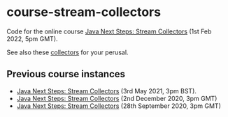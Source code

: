 # course-stream-collectors
Code for the online course [Java Next Steps: Stream Collectors](https://learning.oreilly.com/live-events/java-next-steps-stream-collectors/0636920410508/0636920066820/) (1st Feb 2022, 5pm GMT).

See also these [collectors](https://github.com/quiram/java-utils/blob/master/src/main/java/com/github/quiram/utils/Collectors.java) for your perusal.

## Previous course instances
- [Java Next Steps: Stream Collectors](https://learning.oreilly.com/attend/java-next-steps-stream-collectors/0636920410508/0636920054922/) (3rd May 2021, 3pm BST).
- [Java Next Steps: Stream Collectors](https://learning.oreilly.com/live-training/courses/java-next-steps-stream-collectors/0636920424765/) (2nd December 2020, 3pm GMT)
- [Java Next Steps: Stream Collectors](https://learning.oreilly.com/live-training/courses/java-next-steps-stream-collectors/0636920410492/) (28th September 2020, 3pm GMT)
